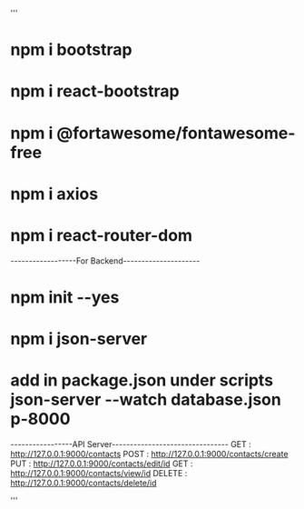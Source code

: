 '''
# npm i bootstrap
# npm i react-bootstrap
# npm i @fortawesome/fontawesome-free
# npm i axios
# npm i react-router-dom

------------------For Backend---------------------
# npm init --yes
# npm i json-server
# add in package.json under scripts json-server --watch database.json p-8000

-----------------API Server--------------------------------
GET : http://127.0.0.1:9000/contacts
POST : http://127.0.0.1:9000/contacts/create
PUT : http://127.0.0.1:9000/contacts/edit/id
GET : http://127.0.0.1:9000/contacts/view/id
DELETE : http://127.0.0.1:9000/contacts/delete/id

'''